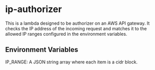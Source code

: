 # ip-authorizer
This is a lambda designed to be authorizer on an AWS API gateway. It checks the IP address of the incoming request and matches it to the allowed IP ranges configured in the environment variables.

## Environment Variables
IP_RANGE: A JSON string array where each item is a cidr block.
